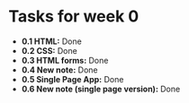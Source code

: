 # Tasks for week 0

- **0.1 HTML:** Done
- **0.2 CSS:** Done
- **0.3 HTML forms:** Done
- **0.4 New note:** Done
- **0.5 Single Page App:** Done
- **0.6 New note (single page version):** Done
